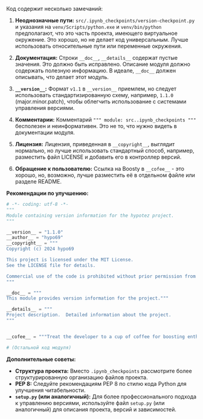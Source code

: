 Код содержит несколько замечаний:

1. **Неоднозначные пути:**  `src/.ipynb_checkpoints/version-checkpoint.py` и указания на `venv/Scripts/python.exe` и `venv/bin/python` предполагают, что это часть проекта, имеющего виртуальное окружение.  Это хорошо, но не делает код универсальным.  Лучше использовать относительные пути или переменные окружения.

2. **Документация:**  Строки `__doc__`, `__details__` содержат пустые значения.  Это должно быть исправлено.  Описание модуля должно содержать полезную информацию.  В идеале, `__doc__` должен описывать, что делает этот модуль.

3. **`__version__`:**  Формат `v1.1` в `__version__` приемлем, но следует использовать стандартизированную схему, например, `1.1.0` (major.minor.patch), чтобы облегчить использование с системами управления версиями.


4. **Комментарии:** Комментарий `""" module: src..ipynb_checkpoints """` бесполезен и неинформативен.  Это не то, что нужно видеть в документации модуля.


5. **Лицензия:**  Лицензия, приведенная в `__copyright__`, выглядит нормально, но лучше использовать стандартный способ, например, разместить файл LICENSE и добавить его в контроллер версий.


6. **Обращение к пользователю:** Ссылка на Boosty в `__cofee__`  - это хорошо, но, возможно, лучше разместить её в отдельном файле или разделе README.


**Рекомендации по улучшению:**

```python
# -*- coding: utf-8 -*-
"""
Module containing version information for the hypotez project.
"""

__version__ = "1.1.0"
__author__ = "hypo69"
__copyright__ = """
Copyright (c) 2024 hypo69

This project is licensed under the MIT License.
See the LICENSE file for details.

Commercial use of the code is prohibited without prior permission from the authors.
"""

__doc__ = """
This module provides version information for the project."""

__details__ = """
Project description.  Detailed information about the project.
"""


__cofee__ = """Treat the developer to a cup of coffee for boosting enthusiasm in development: https://boosty.to/hypo69"""

# (Остальной код модуля)
```

**Дополнительные советы:**

* **Структура проекта:** Вместо `.ipynb_checkpoints`  рассмотрите более структурированную организацию файлов проекта.
* **PEP 8:**  Следуйте рекомендациям PEP 8 по стилю кода Python для улучшения читабельности.
* **`setup.py` (или аналогичный):**  Для более профессионального подхода к управлению версиями, используйте файл `setup.py` (или аналогичный) для описания проекта, версий и зависимостей.
